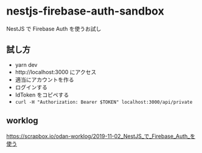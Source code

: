 # nestjs-firebase-auth-sandbox
NestJS で Firebase Auth を使うお試し

## 試し方
- yarn dev
- http://localhost:3000 にアクセス
- 適当にアカウントを作る
- ログインする
- IdToken をコピペする
- `curl -H "Authorization: Bearer $TOKEN" localhost:3000/api/private`

## worklog
https://scrapbox.io/odan-worklog/2019-11-02_NestJS_で_Firebase_Auth_を使う
